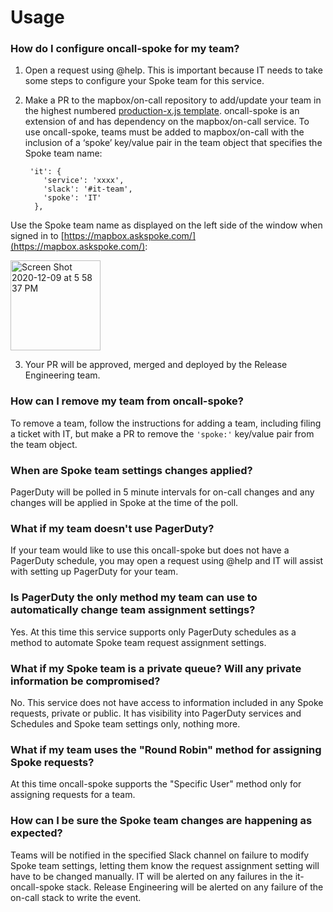 # Usage


### How do I configure oncall-spoke for my team?

1. Open a request using @help. This is important because IT needs to take some steps to configure your Spoke team for this service.
2. Make a PR to the mapbox/on-call repository to add/update your team in the highest numbered [production-x.js template](https://github.com/mapbox/on-call/blob/master/lib/teams/). oncall-spoke is an extension of and has dependency on the mapbox/on-call service. To use oncall-spoke, teams must be added to mapbox/on-call with the inclusion of a ‘spoke’ key/value pair in the team object that specifies the Spoke team name:

    ```
     'it': {
        'service': 'xxxx',
        'slack': '#it-team',
        'spoke': 'IT'
      },

    ```


Use the Spoke team name as displayed on the left side of the window when signed in to [https://mapbox.askspoke.com/](https://mapbox.askspoke.com/):

<img width="144" alt="Screen Shot 2020-12-09 at 5 58 37 PM" src="https://user-images.githubusercontent.com/29611310/101698948-5f8c0400-3a48-11eb-8ef2-0ca085b66f70.png">


3. Your PR will be approved, merged and deployed by the Release Engineering team.

### How can I remove my team from oncall-spoke?
To remove a team, follow the instructions for adding a team, including filing a ticket with IT, but make a PR to remove the `'spoke:'` key/value pair from the team object.

### When are Spoke team settings changes applied?

PagerDuty will be polled in 5 minute intervals for on-call changes and any changes will be applied in Spoke at the time of the poll.


### What if my team doesn't use PagerDuty?

If your team would like to use this oncall-spoke but does not have a PagerDuty schedule, you may open a request using @help and IT will assist with setting up PagerDuty for your team.


### Is PagerDuty the only method my team can use to automatically change team assignment settings?

Yes. At this time this service supports only PagerDuty schedules as a method to automate Spoke team request assignment settings.


### What if my Spoke team is a private queue? Will any private information be compromised?

No. This service does not have access to information included in any Spoke requests, private or public. It has visibility into PagerDuty services and Schedules and Spoke team settings only, nothing more.


### What if my team uses the "Round Robin" method for assigning Spoke requests?

At this time oncall-spoke supports the "Specific User" method only for assigning requests for a team.


### How can I be sure the Spoke team changes are happening as expected?

Teams will be notified in the specified Slack channel on failure to modify Spoke team settings, letting them know the request assignment setting will have to be changed manually. IT will be alerted on any failures in the it-oncall-spoke stack. Release Engineering will be alerted on any failure of the on-call stack to write the event.
